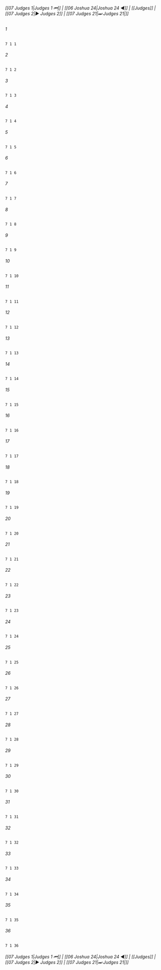 
###### [[07 Judges 1|Judges 1 ⏮]] | [[06 Joshua 24|Joshua 24 ◀]] | [[Judges]] | [[07 Judges 2|▶ Judges 2]] | [[07 Judges 21|⏭ Judges 21|]]

###### 1
``` verse
7 1 1 
```
###### 2
``` verse
7 1 2 
```
###### 3
``` verse
7 1 3 
```
###### 4
``` verse
7 1 4 
```
###### 5
``` verse
7 1 5 
```
###### 6
``` verse
7 1 6 
```
###### 7
``` verse
7 1 7 
```
###### 8
``` verse
7 1 8 
```
###### 9
``` verse
7 1 9 
```
###### 10
``` verse
7 1 10 
```
###### 11
``` verse
7 1 11 
```
###### 12
``` verse
7 1 12 
```
###### 13
``` verse
7 1 13 
```
###### 14
``` verse
7 1 14 
```
###### 15
``` verse
7 1 15 
```
###### 16
``` verse
7 1 16 
```
###### 17
``` verse
7 1 17 
```
###### 18
``` verse
7 1 18 
```
###### 19
``` verse
7 1 19 
```
###### 20
``` verse
7 1 20 
```
###### 21
``` verse
7 1 21 
```
###### 22
``` verse
7 1 22 
```
###### 23
``` verse
7 1 23 
```
###### 24
``` verse
7 1 24 
```
###### 25
``` verse
7 1 25 
```
###### 26
``` verse
7 1 26 
```
###### 27
``` verse
7 1 27 
```
###### 28
``` verse
7 1 28 
```
###### 29
``` verse
7 1 29 
```
###### 30
``` verse
7 1 30 
```
###### 31
``` verse
7 1 31 
```
###### 32
``` verse
7 1 32 
```
###### 33
``` verse
7 1 33 
```
###### 34
``` verse
7 1 34 
```
###### 35
``` verse
7 1 35 
```
###### 36
``` verse
7 1 36 
```

###### [[07 Judges 1|Judges 1 ⏮]] | [[06 Joshua 24|Joshua 24 ◀]] | [[Judges]] | [[07 Judges 2|▶ Judges 2]] | [[07 Judges 21|⏭ Judges 21|]]

